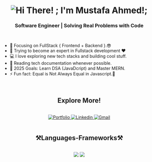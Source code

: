 <h1 align="center">
  <img src="https://readme-typing-svg.herokuapp.com/?font=Righteous&size=35&center=true&vCenter=true&width=500&height=70&duration=4000&lines=Hi+There!+;+I'm+Mustafa+Ahmed!;" alt="Hi There! ; I'm Mustafa Ahmed!;" />
</h1>

<h3 align="center">Software Engineer | Solving Real Problems with Code</h3>
<br />

- 🔭 Focusing on FullStack { Frontend + Backend }.😎
- 🌱 Trying to become an expert in Fullstack development ❤
- 💻 I love exploring new tech stacks and building cool stuff.
- 📰 Reading tech documentation whenever possible.
- 🥅 2025 Goals: Learn DSA (JavaDcript) and Master MERN.
- ⚡ Fun fact: Equal is Not Always Equal in Javascript.🤣

<br/>

<h2 align="center">Explore More! </h2>
<!-- <hr/> -->
<br/>
<div align="center"> 
  <a href="https://mustafa08.vercel.app/" target="_blank">
     <img src="https://img.shields.io/badge/Portfolio-FF5722?style=for-the-badge&logo=todoist&logoColor=white" alt="Portfolio" /> 
  </a>
    <a href="https://linkedin.com/in/mustafaahmed08/" target="_blank">
    <img src="https://img.shields.io/badge/LinkedIn-0077B5?style=for-the-badge&logo=linkedin&logoColor=white" alt="Linkedin" />
  </a>
    <a href="mailto:contactmustafa8@gmail.com" target="_blank">
    <img src="https://img.shields.io/badge/Gmail-333333?style=for-the-badge&logo=gmail&logoColor=red" alt="Gmail"/>
  </a>
</div>
<br/>

<h2 align="center">⚒️Languages-Frameworks⚒️</h2>
<br/>
<div align="center">
    <img src="https://skillicons.dev/icons?i=html,css,javascript,git,github,tailwind,react,bootstrap,mui" />
    <img src="https://skillicons.dev/icons?i=nodejs,python,typescript,express,mongodb,nextjs,mysql,wordpress" /><br>
</div>

<br/>
